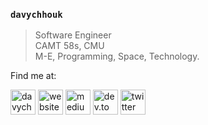 ### `davychhouk`  
>Software Engineer   
>CAMT 58s, CMU  
>M-E, Programming, Space, Technology.    

Find me at:  

[<img src='https://user-images.githubusercontent.com/13924709/185965828-2c83b2f2-1b58-459a-b6fa-959c9c8dfd8b.png' alt='davychhouk.cc' height='40'>](https://davychhouk.cc)
[<img src='https://user-images.githubusercontent.com/13924709/108584146-96986300-7371-11eb-99d1-9d1a475065f9.png' alt='website' height='40'>](https://www.daseveny.com)
[<img src='https://user-images.githubusercontent.com/13924709/108584149-98fabd00-7371-11eb-800d-7a955719077e.png' alt='medium' height='40'>](https://medium.com/@davy.chhouk)
[<img src='https://user-images.githubusercontent.com/13924709/108584148-98622680-7371-11eb-8d34-ce4cf25adcc7.png' alt='dev.to' height='40'>](https://dev.to/davychhouk)
[<img src='https://user-images.githubusercontent.com/13924709/108584150-9a2bea00-7371-11eb-971f-2f465804b699.png' alt='twitter' height='40'>](https://twitter.com/chhoukdavy)  
